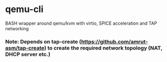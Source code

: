 # qemu-cli
BASH wrapper around qemu/kvm with virtio, SPICE acceleration and TAP networking

### Note: Depends on tap-create (https://github.com/amrut-asm/tap-create) to create the required network topology (NAT, DHCP server etc.)
